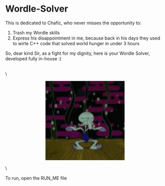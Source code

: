 # Wordle-Solver
This is dedicated to Chafic, who never misses the opportunity to:
<ol>
  <li>Trash my Wordle skills</li>
  <li>Express his disappointment in me, because back in his days they used to wirte C++ code that solved world hunger in under 3 hours</li>
</ol>
So, dear kind Sir, as a fight for my dignity, here is your Wordle Solver, developed fully in-house :)  


\
\


<p align="center">
<img src="https://github.com/t0t0-01/Wordle-Solver/blob/main/data/squidward-dance.gif" width="250" height="250"/>
 </p>



\


To run, open the RUN_ME file
